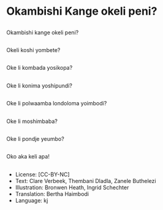 # Okambishi Kange okeli peni?

##
Okambishi kange okeli peni?

##
Okeli koshi yombete?

##
Oke li kombada yosikopa?

##
Oke li konima yoshipundi?

##
Oke li polwaamba londoloma yoimbodi?

##
Oke li moshimbaba?

##
Oke li pondje yeumbo?

##
Oko aka keli apa!

##
* License: [CC-BY-NC]
* Text: Clare Verbeek, Thembani Dladla, Zanele Buthelezi
* Illustration: Bronwen Heath, Ingrid Schechter
* Translation: Bertha Haimbodi
* Language: kj
